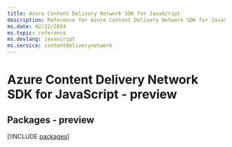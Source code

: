 ```yaml
---
title: Azure Content Delivery Network SDK for JavaScript
description: Reference for Azure Content Delivery Network SDK for JavaScript
ms.date: 02/22/2024
ms.topic: reference
ms.devlang: javascript
ms.service: contentdeliverynetwork
---
```

# Azure Content Delivery Network SDK for JavaScript - preview
## Packages - preview
[!INCLUDE [packages](content-delivery-network-index.md)]